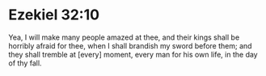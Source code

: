 # Ezekiel 32:10

Yea, I will make many people amazed at thee, and their kings shall be horribly afraid for thee, when I shall brandish my sword before them; and they shall tremble at [every] moment, every man for his own life, in the day of thy fall.